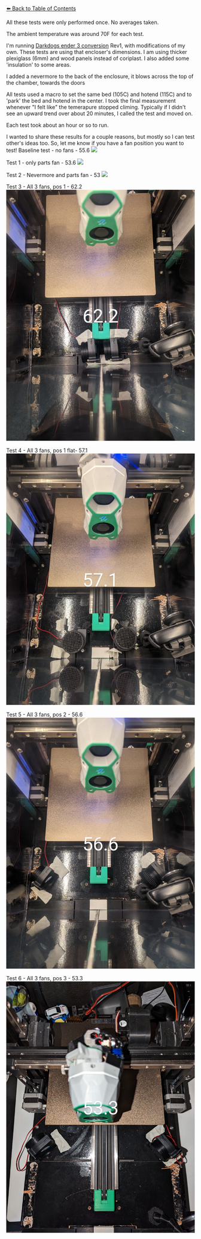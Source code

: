 [:arrow_left: Back to Table of Contents](/README.md)

All these tests were only performed once. No averages taken.

The ambient temperature was around 70F for each test.

I'm running [Darkdogs ender 3 conversion](https://github.com/boubounokefalos/Ender_SW ) Rev1, with modifications of my own. 
These tests are using that encloser's dimensions. I am using thicker plexiglass (6mm) and wood panels instead of coriplast. I also added some 'insulation' to some areas.

I added a nevermore to the back of the enclosure, it blows across the top of the chamber, towards the doors

All tests used a macro to set the same bed (105C) and hotend (115C) and to 'park' the bed and hotend in the center. I took the final measurement whenever "I felt like" the temerapure stopped climing. Typically if I didn't see an upward trend over about 20 minutes, I called the test and moved on. 

Each test took about an hour or so to run.

I wanted to share these results for a couple reasons, but mostly so I can test other's ideas too. So, let me know if you have a fan position you want to test!
Baseline test - no fans - 55.6
![](/bed-fan/testing/images/no_fans.jpg_)

Test 1 - only parts fan - 53.6
![](/bed-fan/testing/images/only_part_fan.jpg_)

Test 2 - Nevermore and parts fan - 53
![](/bed-fan/testing/images/parts_and_nevermore_fans.jpg_)

Test 3 - All 3 fans, pos 1 - 62.2
![](/bed-fan/testing/images/pos_1.jpg)

Test 4 - All 3 fans, pos 1 flat- 57.1
![](/bed-fan/testing/images/pos_1_flat.jpg)

Test 5 - All 3 fans, pos 2 - 56.6
![](/bed-fan/testing/images/pos_2.jpg)

Test 6 - All 3 fans, pos 3 - 53.3
![](/bed-fan/testing/images/pos_3.jpg)
